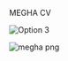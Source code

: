 MEGHA CV

![Option 3](https://user-images.githubusercontent.com/76041569/163264917-f6f24e8a-a908-40d8-bd85-8f28c925691e.png)

![megha png](https://user-images.githubusercontent.com/76041569/163265381-513cc926-27e9-4018-8aba-9210823dbd7b.jpeg)
